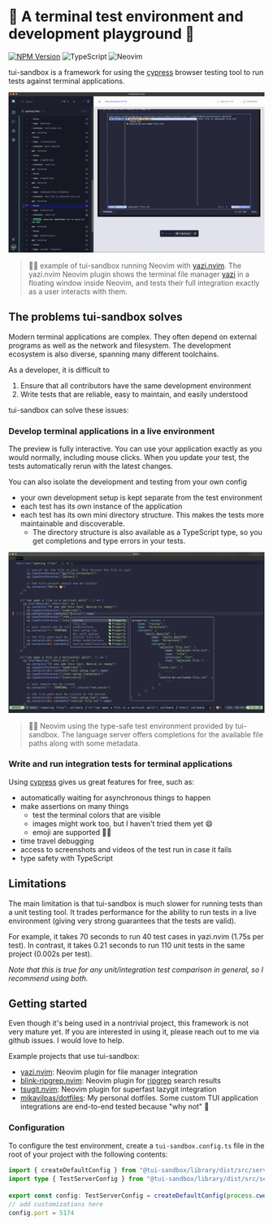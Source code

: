 # 🧪 A terminal test environment and development playground 🛝

[![NPM Version](https://img.shields.io/npm/v/%40tui-sandbox%2Flibrary?logo=npm)](https://www.npmjs.com/package/@tui-sandbox/library)
![TypeScript](https://img.shields.io/badge/TypeScript-3178C6?logo=typescript&logoColor=fff)
![Neovim](https://img.shields.io/badge/Neovim-57A143?logo=neovim&logoColor=fff)

tui-sandbox is a framework for using the [cypress](https://www.cypress.io/) browser testing tool to run tests against
terminal applications.

![example of tui-sandbox being used in [yazi.nvim](https://github.com/mikavilpas/yazi.nvim) tests](documentation/images/yazi-example.webp)

> ☝🏻 example of tui-sandbox running Neovim with [yazi.nvim](https://github.com/mikavilpas/yazi.nvim). The yazi.nvim
> Neovim plugin shows the terminal file manager [yazi](https://github.com/sxyazi/yazi/) in a floating window inside
> Neovim, and tests their full integration exactly as a user interacts with them.

## The problems tui-sandbox solves

Modern terminal applications are complex. They often depend on external programs as well as the network and filesystem.
The development ecosystem is also diverse, spanning many different toolchains.

As a developer, it is difficult to

1. Ensure that all contributors have the same development environment
2. Write tests that are reliable, easy to maintain, and easily understood

tui-sandbox can solve these issues:

### Develop terminal applications in a live environment

The preview is fully interactive. You can use your application exactly as you would normally, including mouse clicks.
When you update your test, the tests automatically rerun with the latest changes.

You can also isolate the development and testing from your own config

- your own development setup is kept separate from the test environment
- each test has its own instance of the application
- each test has its own mini directory structure. This makes the tests more maintainable and discoverable.
  - The directory structure is also available as a TypeScript type, so you get completions and type errors in your
    tests.

![example of a type-safe test environment in tui-sandbox](documentation/images/type-safe-test-environment-example.webp)

> ☝🏻 Neovim using the type-safe test environment provided by tui-sandbox. The language server offers completions for the
> available file paths along with some metadata.

### Write and run integration tests for terminal applications

Using [cypress](https://www.cypress.io/) gives us great features for free, such as:

- automatically waiting for asynchronous things to happen
- make assertions on many things
  - test the terminal colors that are visible
  - images might work too, but I haven't tried them yet 😄
  - emoji are supported 👍🏻
- time travel debugging
- access to screenshots and videos of the test run in case it fails
- type safety with TypeScript

## Limitations

The main limitation is that tui-sandbox is much slower for running tests than a unit testing tool. It trades performance
for the ability to run tests in a live environment (giving very strong guarantees that the tests are valid).

For example, it takes 70 seconds to run 40 test cases in yazi.nvim (1.75s per test). In contrast, it takes 0.21 seconds
to run 110 unit tests in the same project (0.002s per test).

_Note that this is true for any unit/integration test comparison in general, so I recommend using both._

## Getting started

Even though it's being used in a nontrivial project, this framework is not very mature yet. If you are interested in
using it, please reach out to me via github issues. I would love to help.

Example projects that use tui-sandbox:

- [yazi.nvim](https://github.com/mikavilpas/yazi.nvim): Neovim plugin for file manager integration
- [blink-ripgrep.nvim](https://github.com/mikavilpas/blink-ripgrep.nvim): Neovim plugin for
  [ripgrep](https://github.com/BurntSushi/ripgrep) search results
- [tsugit.nvim](https://github.com/mikavilpas/tsugit.nvim): Neovim plugin for superfast lazygit integration
- [mikavilpas/dotfiles](https://github.com/mikavilpas/dotfiles): My personal dotfiles. Some custom TUI application
  integrations are end-to-end tested because "why not" 🙂

### Configuration

To configure the test environment, create a `tui-sandbox.config.ts` file in the root of your project with the following
contents:

```ts
import { createDefaultConfig } from "@tui-sandbox/library/dist/src/server/config.js"
import type { TestServerConfig } from "@tui-sandbox/library/dist/src/server/index.js"

export const config: TestServerConfig = createDefaultConfig(process.cwd(), process.env)
// add customizations here
config.port = 5174
```
